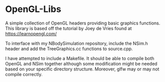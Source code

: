# OpenGL-Libs

A simple collection of OpenGL headers providing basic graphics functions. This library is based off the tutorial by Joey de Vries found at https://learnopengl.com/

To interface with my NBodySimulation repository, include the NSim.h header and add the TreeGraphics.cc functions to source.cpp.

I have attempted to include a Makefile. It should be able to compile both OpenGL and NSim together although some modification might be needed based on your specific directory structure. Moreover, glfw may or may not compile correctly.
